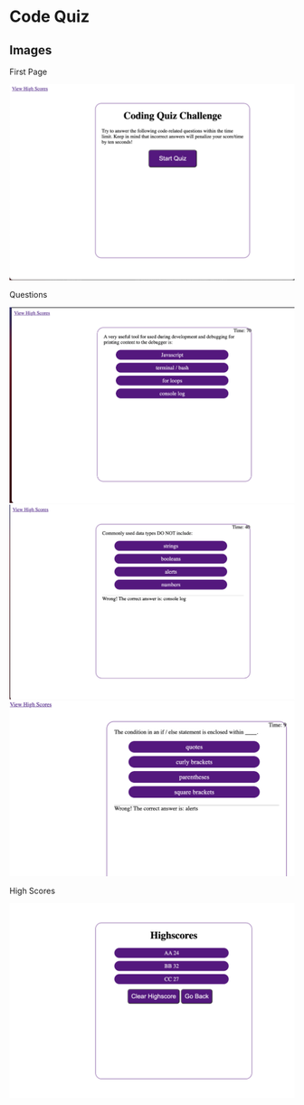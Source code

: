 # Code Quiz

## Images

First Page

<img src="https://github.com/Ayla122/Code-Quiz/blob/main/images/Screen%20Shot%202021-09-03%20at%2010.05.42%20PM.png"/>

Questions

<img src="https://github.com/Ayla122/Code-Quiz/blob/main/images/Screen%20Shot%202021-09-03%20at%2010.05.56%20PM.png"/>

<img src="https://github.com/Ayla122/Code-Quiz/blob/main/images/Screen%20Shot%202021-09-03%20at%2010.06.10%20PM.png"/>

<img src="https://github.com/Ayla122/Code-Quiz/blob/main/images/Screen%20Shot%202021-09-03%20at%2010.06.25%20PM.png"/>




High Scores

<img src="https://github.com/Ayla122/Code-Quiz/blob/main/images/Screen%20Shot%202021-09-03%20at%2010.13.37%20PM.png"/>